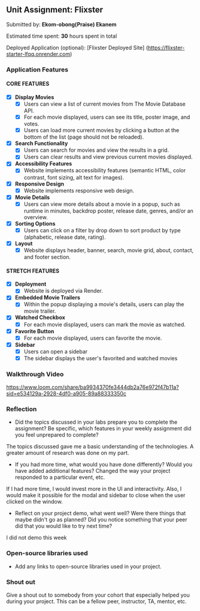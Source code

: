 ## Unit Assignment: Flixster

Submitted by: **Ekom-obong(Praise) Ekanem**

Estimated time spent: **30** hours spent in total

Deployed Application (optional): [Flixster Deployed Site] (https://flixster-starter-lfqq.onrender.com)

### Application Features

#### CORE FEATURES


- [x] **Display Movies**
  - [x] Users can view a list of current movies from The Movie Database API.
  - [x] For each movie displayed, users can see its title, poster image, and votes.
  - [x] Users can load more current movies by clicking a button at the bottom of the list (page should not be reloaded).
- [x] **Search Functionality**
  - [x] Users can search for movies and view the results in a grid.
  - [x] Users can clear results and view previous current movies displayed.
- [x] **Accessibility Features**
  - [x] Website implements accessibility features (semantic HTML, color contrast, font sizing, alt text for images).
- [x] **Responsive Design**
  - [x] Website implements responsive web design.
- [x] **Movie Details**
  - [x] Users can view more details about a movie in a popup, such as runtime in minutes, backdrop poster, release date, genres, and/or an overview.
- [x] **Sorting Options**
  - [x] Users can click on a filter by drop down to sort product by type (alphabetic, release date, rating).
- [x] **Layout**
  - [x] Website displays header, banner, search, movie grid, about, contact, and footer section.

#### STRETCH FEATURES

- [x] **Deployment**
  - [x] Website is deployed via Render.
- [x] **Embedded Movie Trailers**
  - [x] Within the popup displaying a movie's details, users can play the movie trailer.
- [x] **Watched Checkbox**
  - [x] For each movie displayed, users can mark the movie as watched.
- [x] **Favorite Button**
  - [x] For each movie displayed, users can favorite the movie.
- [x] **Sidebar**
  - [x] Users can open a sidebar
  - [x] The sidebar displays the user's favorited and watched movies

### Walkthrough Video

https://www.loom.com/share/ba9934370fe3444db2a76e972f47b11a?sid=e534129a-2928-4df0-a905-89a88333350c

### Reflection

* Did the topics discussed in your labs prepare you to complete the assignment? Be specific, which features in your weekly assignment did you feel unprepared to complete?

The topics discussed gave me a basic understanding of the technologies. A greater amount of research was done on my part.

* If you had more time, what would you have done differently? Would you have added additional features? Changed the way your project responded to a particular event, etc.

If I had more time, I would invest more in the UI and interactivity. Also, I would make it possible for the modal and sidebar to close when the user clicked on the window.

* Reflect on your project demo, what went well? Were there things that maybe didn't go as planned? Did you notice something that your peer did that you would like to try next time?

I did not demo this week

### Open-source libraries used

- Add any links to open-source libraries used in your project.

### Shout out

Give a shout out to somebody from your cohort that especially helped you during your project. This can be a fellow peer, instructor, TA, mentor, etc.
